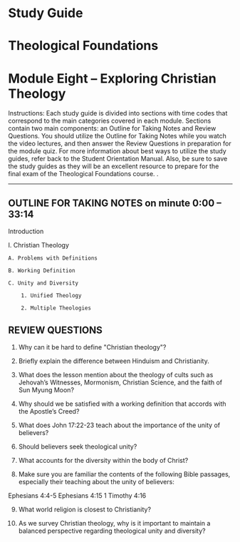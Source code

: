 # Study Guide 
# Theological Foundations
# Module Eight – Exploring Christian Theology

Instructions: Each study guide is divided into sections with time codes that correspond to the main categories covered in each module. Sections contain two main components: an Outline for Taking Notes and Review Questions. You should utilize the Outline for Taking Notes while you watch the video lectures, and then answer the Review Questions in preparation for the module quiz. For more information about best ways to utilize the study guides, refer back to the Student Orientation Manual. Also, be sure to save the study guides as they will be an excellent resource to prepare for the final exam of the Theological Foundations course.
.
**********************************

## OUTLINE FOR TAKING NOTES on minute 0:00 – 33:14


Introduction 

I. Christian Theology 

	A. Problems with Definitions 

	B. Working Definition 

	C. Unity and Diversity 

  		1. Unified Theology 
  
  		2. Multiple Theologies 


## REVIEW QUESTIONS

1. Why can it be hard to define "Christian theology"?

2. Briefly explain the difference between Hinduism and Christianity.

3. What does the lesson mention about the theology of cults such as Jehovah’s Witnesses, Mormonism, Christian Science, and the faith of Sun Myung Moon? 

4. Why should we be satisfied with a working definition that accords with the Apostle’s Creed?

5. What does John 17:22-23 teach about the importance of the unity of believers?

6. Should believers seek theological unity?

7. What accounts for the diversity within the body of Christ?

8. Make sure you are familiar the contents of the following Bible passages, especially their teaching about the unity of believers:

Ephesians 4:4-5
Ephesians 4:15
1 Timothy 4:16

9. What world religion is closest to Christianity?

10. As we survey Christian theology, why is it important to maintain a balanced perspective regarding theological unity and diversity?
 
